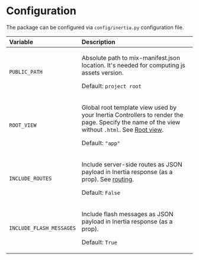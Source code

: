 # Configuration

The package can be configured via `config/inertia.py` configuration file.

<table>
  <thead>
    <tr>
      <th style="text-align:left">Variable</th>
      <th style="text-align:left">Description</th>
    </tr>
  </thead>
  <tbody>
    <tr>
      <td style="text-align:left"><code>PUBLIC_PATH</code>
      </td>
      <td style="text-align:left">
        <p>Absolute path to mix-manifest.json location. It&apos;s needed for computing
          js assets version.</p>
        <p>Default: <code>project root</code>
        </p>
      </td>
    </tr>
    <tr>
      <td style="text-align:left"><code>ROOT_VIEW</code>
      </td>
      <td style="text-align:left">
        <p>Global root template view used by your Inertia Controllers to render the
          page. Specify the name of the view without <code>.html</code>. See <a href="root-view.md#global-configuration">Root view</a>.</p>
        <p>Default: <code>&quot;app&quot;</code>
        </p>
      </td>
    </tr>
    <tr>
      <td style="text-align:left"><code>INCLUDE_ROUTES</code>
      </td>
      <td style="text-align:left">
        <p>Include server-side routes as JSON payload in Inertia response (as a prop).
          See <a href="../the-basics/routing.md#generated-as-json-and-include-in-view">routing</a>.</p>
        <p>Default: <code>False</code>
        </p>
      </td>
    </tr>
    <tr>
      <td style="text-align:left"><code>INCLUDE_FLASH_MESSAGES</code>
      </td>
      <td style="text-align:left">
        <p>Include flash messages as JSON payload in Inertia response (as a prop).</p>
        <p>Default: <code>True</code>
        </p>
      </td>
    </tr>
  </tbody>
</table>



